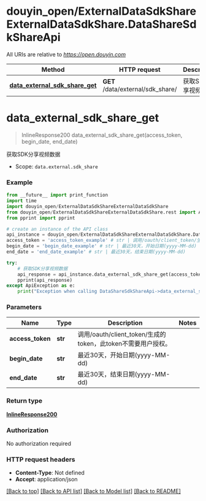 # douyin_open/ExternalDataSdkShareExternalDataSdkShare.DataShareSdkShareApi

All URIs are relative to *https://open.douyin.com*

Method | HTTP request | Description
------------- | ------------- | -------------
[**data_external_sdk_share_get**](DataShareSdkShareApi.md#data_external_sdk_share_get) | **GET** /data/external/sdk_share/ | 获取SDK分享视频数据

# **data_external_sdk_share_get**
> InlineResponse200 data_external_sdk_share_get(access_token, begin_date, end_date)

获取SDK分享视频数据

* Scope: `data.external.sdk_share` 

### Example
```python
from __future__ import print_function
import time
import douyin_open/ExternalDataSdkShareExternalDataSdkShare
from douyin_open/ExternalDataSdkShareExternalDataSdkShare.rest import ApiException
from pprint import pprint

# create an instance of the API class
api_instance = douyin_open/ExternalDataSdkShareExternalDataSdkShare.DataShareSdkShareApi()
access_token = 'access_token_example' # str | 调用/oauth/client_token/生成的token，此token不需要用户授权。
begin_date = 'begin_date_example' # str | 最近30天，开始日期(yyyy-MM-dd)
end_date = 'end_date_example' # str | 最近30天，结束日期(yyyy-MM-dd)

try:
    # 获取SDK分享视频数据
    api_response = api_instance.data_external_sdk_share_get(access_token, begin_date, end_date)
    pprint(api_response)
except ApiException as e:
    print("Exception when calling DataShareSdkShareApi->data_external_sdk_share_get: %s\n" % e)
```

### Parameters

Name | Type | Description  | Notes
------------- | ------------- | ------------- | -------------
 **access_token** | **str**| 调用/oauth/client_token/生成的token，此token不需要用户授权。 | 
 **begin_date** | **str**| 最近30天，开始日期(yyyy-MM-dd) | 
 **end_date** | **str**| 最近30天，结束日期(yyyy-MM-dd) | 

### Return type

[**InlineResponse200**](InlineResponse200.md)

### Authorization

No authorization required

### HTTP request headers

 - **Content-Type**: Not defined
 - **Accept**: application/json

[[Back to top]](#) [[Back to API list]](../README.md#documentation-for-api-endpoints) [[Back to Model list]](../README.md#documentation-for-models) [[Back to README]](../README.md)

